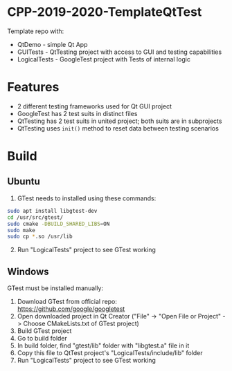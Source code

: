 # CPP-2019-2020-TemplateQtTest

Template repo with:
- QtDemo - simple Qt App
- GUITests - QtTesting project with access to GUI and testing capabilities
- LogicalTests - GoogleTest project with Tests of internal logic

# Features

- 2 different testing frameworks used for Qt GUI project
- GoogleTest has 2 test suits in distinct files
- QtTesting has 2 test suits in united project; both suits are in subprojects
- QtTesting uses `init()` method to reset data between testing scenarios

# Build

## Ubuntu

1) GTest needs to installed using these commands:
```bash
sudo apt install libgtest-dev
cd /usr/src/gtest/
sudo cmake -DBUILD_SHARED_LIBS=ON
sudo make
sudo cp *.so /usr/lib
```
2) Run "LogicalTests" project to see GTest working

## Windows

GTest must be installed manually:
1) Download GTest from official repo: https://github.com/google/googletest
2) Open downloaded project in Qt Creator ("File" -> "Open File or Project" -> Choose CMakeLists.txt of GTest project)
3) Build GTest project
4) Go to build folder
5) In build folder, find "gtest/lib" folder with "libgtest.a" file in it
6) Copy this file to QtTest project's "LogicalTests/include/lib" folder
7) Run "LogicalTests" project to see GTest working
